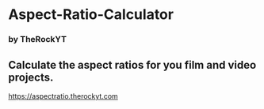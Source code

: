 # Aspect-Ratio-Calculator
### by TheRockYT
## Calculate the aspect ratios for you film and video projects.
https://aspectratio.therockyt.com
